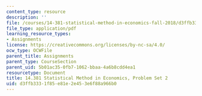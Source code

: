 ```yaml
---
content_type: resource
description: ''
file: /courses/14-381-statistical-method-in-economics-fall-2018/d3ffb3331f85e81e2e453e6f88a966b0_MIT14_381F18_PS2.pdf
file_type: application/pdf
learning_resource_types:
- Assignments
license: https://creativecommons.org/licenses/by-nc-sa/4.0/
ocw_type: OCWFile
parent_title: Assignments
parent_type: CourseSection
parent_uid: 5b01ac35-0fb7-1062-bbaa-4a6b8cdd4ea1
resourcetype: Document
title: 14.381 Statistical Method in Economics, Problem Set 2
uid: d3ffb333-1f85-e81e-2e45-3e6f88a966b0
---
```

